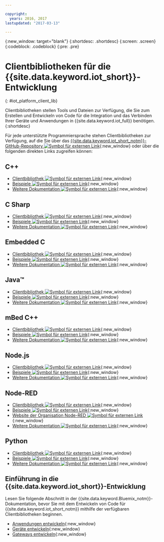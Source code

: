 ```yaml
---

copyright:
  years: 2016, 2017
lastupdated: "2017-03-13"

---
```


{:new_window: target="blank"}
{:shortdesc: .shortdesc}
{:screen: .screen}
{:codeblock: .codeblock}
{:pre: .pre}

# Clientbibliotheken für die {{site.data.keyword.iot_short}}-Entwicklung
{: #iot_platform_client_lib}

Clientbibliotheken stellen Tools und Dateien zur Verfügung, die Sie zum Erstellen und Entwickeln von Code für die Integration und das Verbinden Ihrer Geräte und Anwendungen in {{site.data.keyword.iot_full}} benötigen.
{:shortdesc}

Für jede unterstützte Programmiersprache stehen Clientbibliotheken zur Verfügung, auf die Sie über das [{{site.data.keyword.iot_short_notm}}-GitHub-Repository ![Symbol für externen Link](../../icons/launch-glyph.svg "Symbol für externen Link")](https://github.com/ibm-watson-iot){:new_window} oder über die folgenden direkten Links zugreifen können:

## C++

- [Clientbibliothek ![Symbol für externen Link](../../icons/launch-glyph.svg "Symbol für externen Link")](https://github.com/ibm-watson-iot/iot-cpp){:new_window}
- [Beispiele ![Symbol für externen Link](../../icons/launch-glyph.svg "Symbol für externen Link")](https://github.com/ibm-watson-iot/iot-cpp/tree/master/samples){:new_window}
- [Weitere Dokumentation ![Symbol für externen Link](../../icons/launch-glyph.svg "Symbol für externen Link")](https://github.com/ibm-watson-iot/iot-cpp/blob/master/README.md){:new_window}

## C Sharp
- [Clientbibliothek ![Symbol für externen Link](../../icons/launch-glyph.svg "Symbol für externen Link")](https://github.com/ibm-watson-iot/iot-csharp){:new_window}
- [Beispiele ![Symbol für externen Link](../../icons/launch-glyph.svg "Symbol für externen Link")](https://github.com/ibm-watson-iot/iot-csharp/tree/master/sample){:new_window}
- [Weitere Dokumentation ![Symbol für externen Link](../../icons/launch-glyph.svg "Symbol für externen Link")](https://github.com/ibm-watson-iot/iot-csharp/blob/master/README.md){:new_window}

## Embedded C

- [Clientbibliothek ![Symbol für externen Link](../../icons/launch-glyph.svg "Symbol für externen Link")](https://github.com/ibm-watson-iot/iot-embeddedc){:new_window}
- [Beispiele ![Symbol für externen Link](../../icons/launch-glyph.svg "Symbol für externen Link")](https://github.com/ibm-watson-iot/iot-embeddedc/tree/master/samples){:new_window}
- [Weitere Dokumentation ![Symbol für externen Link](../../icons/launch-glyph.svg "Symbol für externen Link")](https://github.com/ibm-watson-iot/iot-embeddedc/blob/master/README.md){:new_window}


## Java™
- [Clientbibliothek ![Symbol für externen Link](../../icons/launch-glyph.svg "Symbol für externen Link")](https://github.com/ibm-watson-iot/iot-java){:new_window}
- [Beispiele ![Symbol für externen Link](../../icons/launch-glyph.svg "Symbol für externen Link")](https://github.com/ibm-watson-iot/iot-java#samples){:new_window}
- [Weitere Dokumentation ![Symbol für externen Link](../../icons/launch-glyph.svg "Symbol für externen Link")](https://github.com/ibm-watson-iot/iot-java/blob/master/README.md){:new_window}

## mBed C++

- [Clientbibliothek ![Symbol für externen Link](../../icons/launch-glyph.svg "Symbol für externen Link")](https://developer.mbed.org/teams/IBM_IoT/code/IBMIoTF/){:new_window}
- [Beispiele ![Symbol für externen Link](../../icons/launch-glyph.svg "Symbol für externen Link")](https://developer.mbed.org/teams/IBM_IoT/code/IBMIoTClientLibrarySample/){:new_window}
- [Weitere Dokumentation ![Symbol für externen Link](../../icons/launch-glyph.svg "Symbol für externen Link")](http://iotf.readthedocs.io/en/latest/devices/libraries/mbedcpp.html){:new_window}

## Node.js
- [Clientbibliothek ![Symbol für externen Link](../../icons/launch-glyph.svg "Symbol für externen Link")](https://github.com/ibm-watson-iot/iot-nodejs){:new_window}
- [Beispiele ![Symbol für externen Link](../../icons/launch-glyph.svg "Symbol für externen Link")](https://github.com/ibm-watson-iot/iot-nodejs/tree/master/samples){:new_window}
- [Weitere Dokumentation ![Symbol für externen Link](../../icons/launch-glyph.svg "Symbol für externen Link")](https://github.com/ibm-watson-iot/iot-nodejs/blob/master/README.md){:new_window}

## Node-RED
- [Clientbibliothek ![Symbol für externen Link](../../icons/launch-glyph.svg "Symbol für externen Link")](https://github.com/ibm-watson-iot/iot-nodered){:new_window}
- [Beispiele ![Symbol für externen Link](../../icons/launch-glyph.svg "Symbol für externen Link")](https://github.com/ibm-watson-iot/iot-nodered/tree/master/samples/rpi){:new_window}
- [Website der Organisation Node-RED ![Symbol für externen Link](../../icons/launch-glyph.svg "Symbol für externen Link")](http://nodered.org/){:new_window}
- [Weitere Dokumentation ![Symbol für externen Link](../../icons/launch-glyph.svg "Symbol für externen Link")](https://github.com/ibm-watson-iot/iot-nodered/blob/master/README.md){:new_window}

## Python
- [Clientbibliothek ![Symbol für externen Link](../../icons/launch-glyph.svg "Symbol für externen Link")](https://github.com/ibm-watson-iot/iot-python){:new_window}
- [Beispiele ![Symbol für externen Link](../../icons/launch-glyph.svg "Symbol für externen Link")](https://github.com/ibm-watson-iot/iot-python/tree/master/samples){:new_window}
- [Weitere Dokumentation ![Symbol für externen Link](../../icons/launch-glyph.svg "Symbol für externen Link")](https://github.com/ibm-watson-iot/iot-python/blob/master/README.rst){:new_window}

## Einführung in die {{site.data.keyword.iot_short}}-Entwicklung

Lesen Sie folgende Abschnitt in der {{site.data.keyword.Bluemix_notm}}-Dokumentation, bevor Sie mit dem Entwickeln von Code für {{site.data.keyword.iot_short_notm}} mithilfe der verfügbaren Clientbibliotheken beginnen.

- [Anwendungen entwickeln](applications/api.html){:new_window}
- [Geräte entwickeln](devices/api.html){:new_window}
- [Gateways entwickeln](gateways/mqtt.html){:new_window}
